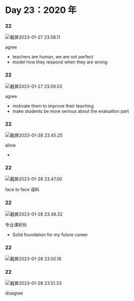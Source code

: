 # Day 23：2020 年

### 22

![截屏2023-01-27 23.58.11](https://xingqiu-tuchuang-1256524210.cos.ap-shanghai.myqcloud.com/3978/%E6%88%AA%E5%B1%8F2023-01-27%2023.58.11.png)

agree

- teachers are human, we are not perfect
- model how they respond when they are wrong

### 22

![截屏2023-01-27 23.59.53](https://xingqiu-tuchuang-1256524210.cos.ap-shanghai.myqcloud.com/3978/%E6%88%AA%E5%B1%8F2023-01-27%2023.59.53.png)

agree

- motivate them to improve their teaching
- make students be more serious about the evaluation part

### 22

![截屏2023-01-28 23.45.25](https://xingqiu-tuchuang-1256524210.cos.ap-shanghai.myqcloud.com/3978/%E6%88%AA%E5%B1%8F2023-01-28%2023.45.25.png)

allow

-

### 22

![截屏2023-01-28 23.47.00](https://xingqiu-tuchuang-1256524210.cos.ap-shanghai.myqcloud.com/3978/%E6%88%AA%E5%B1%8F2023-01-28%2023.47.00.png)

face to face 语料

### 22

![截屏2023-01-28 23.48.32](https://xingqiu-tuchuang-1256524210.cos.ap-shanghai.myqcloud.com/3978/%E6%88%AA%E5%B1%8F2023-01-28%2023.48.32.png)

专业课好处

- Solid foundation for my future career

### 22

![截屏2023-01-28 23.50.18](https://xingqiu-tuchuang-1256524210.cos.ap-shanghai.myqcloud.com/3978/%E6%88%AA%E5%B1%8F2023-01-28%2023.50.18.png)

### 22

![截屏2023-01-28 23.51.33](https://xingqiu-tuchuang-1256524210.cos.ap-shanghai.myqcloud.com/3978/%E6%88%AA%E5%B1%8F2023-01-28%2023.51.33.png)

disagree
